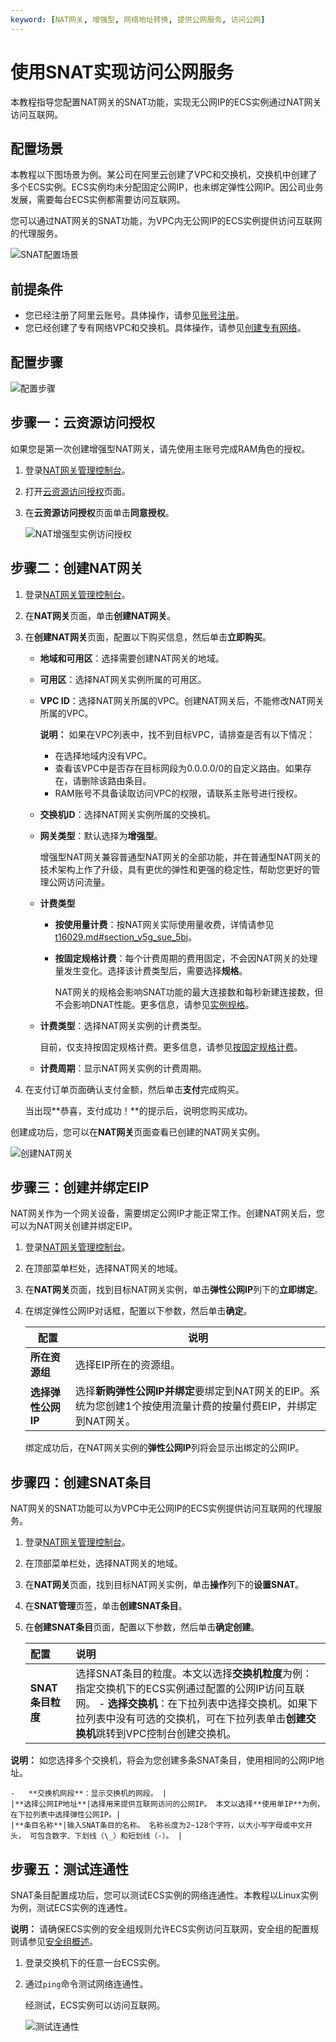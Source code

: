 ```yaml
---
keyword: [NAT网关, 增强型, 网络地址转换, 提供公网服务, 访问公网]
---
```


# 使用SNAT实现访问公网服务

本教程指导您配置NAT网关的SNAT功能，实现无公网IP的ECS实例通过NAT网关访问互联网。

## 配置场景

本教程以下图场景为例。某公司在阿里云创建了VPC和交换机，交换机中创建了多个ECS实例。ECS实例均未分配固定公网IP，也未绑定弹性公网IP。因公司业务发展，需要每台ECS实例都需要访问互联网。

您可以通过NAT网关的SNAT功能，为VPC内无公网IP的ECS实例提供访问互联网的代理服务。

![SNAT配置场景](https://static-aliyun-doc.oss-accelerate.aliyuncs.com/assets/img/zh-CN/1371359951/p149166.png)

## 前提条件

-   您已经注册了阿里云账号。具体操作，请参见[账号注册](https://account.alibabacloud.com/register/intl_register.htm)。
-   您已经创建了专有网络VPC和交换机。具体操作，请参见[创建专有网络](/intl.zh-CN/专有网络和交换机/管理专有网络/创建专有网络.md)。

## 配置步骤

![配置步骤](https://static-aliyun-doc.oss-accelerate.aliyuncs.com/assets/img/zh-CN/1371359951/p149588.png)

## 步骤一：云资源访问授权

如果您是第一次创建增强型NAT网关，请先使用主账号完成RAM角色的授权。

1.  登录[NAT网关管理控制台](https://vpc.console.aliyun.com/nat)。

2.  打开[云资源访问授权](https://ram.console.aliyun.com/role/authorization?request=%7B%22Services%22%3A%5B%7B%22Service%22%3A%22NAT%22%2C%22Roles%22%3A%5B%7B%22RoleName%22%3A%22AliyunNATAccessingNetworkInterfaceRole%22%2C%22TemplateId%22%3A%22ENIRole%22%7D%5D%7D%5D%2C%22ReturnUrl%22%3A%22https%3A%2F%2Fvpc.console.aliyun.com%2Fnat%22%7D)页面。

3.  在**云资源访问授权**页面单击**同意授权**。

    ![NAT增强型实例访问授权](https://static-aliyun-doc.oss-accelerate.aliyuncs.com/assets/img/zh-CN/7237607061/p188048.png)


## 步骤二：创建NAT网关

1.  登录[NAT网关管理控制台](https://vpc.console.aliyun.com/nat)。

2.  在**NAT网关**页面，单击**创建NAT网关**。

3.  在**创建NAT网关**页面，配置以下购买信息，然后单击**立即购买**。

    -   **地域和可用区**：选择需要创建NAT网关的地域。
    -   **可用区**：选择NAT网关实例所属的可用区。
    -   **VPC ID**：选择NAT网关所属的VPC。创建NAT网关后，不能修改NAT网关所属的VPC。

        **说明：** 如果在VPC列表中，找不到目标VPC，请排查是否有以下情况：

        -   在选择地域内没有VPC。
        -   查看该VPC中是否存在目标网段为0.0.0.0/0的自定义路由。如果存在，请删除该路由条目。
        -   RAM账号不具备读取访问VPC的权限，请联系主账号进行授权。
    -   **交换机ID**：选择NAT网关实例所属的交换机。
    -   **网关类型**：默认选择为**增强型**。

        增强型NAT网关兼容普通型NAT网关的全部功能，并在普通型NAT网关的技术架构上作了升级，具有更优的弹性和更强的稳定性，帮助您更好的管理公网访问流量。

    -   **计费类型**
        -   **按使用量计费**：按NAT网关实际使用量收费，详情请参见[t16029.md\#section\_v5g\_sue\_5bj](/intl.zh-CN/产品定价/按量付费.md)。
        -   **按固定规格计费**：每个计费周期的费用固定，不会因NAT网关的处理量发生变化。选择该计费类型后，需要选择**规格**。

            NAT网关的规格会影响SNAT功能的最大连接数和每秒新建连接数，但不会影响DNAT性能。更多信息，请参见[实例规格](/intl.zh-CN/用户指南/NAT网关实例/NAT网关实例概述.md)。

    -   **计费类型**：选择NAT网关实例的计费类型。

        目前，仅支持按固定规格计费。更多信息，请参见[按固定规格计费](/intl.zh-CN/产品定价/按量付费.md)。

    -   **计费周期**：显示NAT网关实例的计费周期。
4.  在支付订单页面确认支付金额，然后单击**支付**完成购买。

    当出现**恭喜，支付成功！**的提示后，说明您购买成功。


创建成功后，您可以在**NAT网关**页面查看已创建的NAT网关实例。

![创建NAT网关](https://static-aliyun-doc.oss-accelerate.aliyuncs.com/assets/img/zh-CN/2371359951/p149224.png)

## 步骤三：创建并绑定EIP

NAT网关作为一个网关设备，需要绑定公网IP才能正常工作。创建NAT网关后，您可以为NAT网关创建并绑定EIP。

1.  登录[NAT网关管理控制台](https://vpc.console.aliyun.com/nat)。

2.  在顶部菜单栏处，选择NAT网关的地域。

3.  在**NAT网关**页面，找到目标NAT网关实例，单击**弹性公网IP**列下的**立即绑定**。

4.  在绑定弹性公网IP对话框，配置以下参数，然后单击**确定**。

    |配置|说明|
    |--|--|
    |**所在资源组**|选择EIP所在的资源组。|
    |**选择弹性公网IP**|选择**新购弹性公网IP并绑定**要绑定到NAT网关的EIP。系统为您创建1个按使用流量计费的按量付费EIP，并绑定到NAT网关。 |

    绑定成功后，在NAT网关实例的**弹性公网IP**列将会显示出绑定的公网IP。


## 步骤四：创建SNAT条目

NAT网关的SNAT功能可以为VPC中无公网IP的ECS实例提供访问互联网的代理服务。

1.  登录[NAT网关管理控制台](https://vpc.console.aliyun.com/nat)。

2.  在顶部菜单栏处，选择NAT网关的地域。

3.  在**NAT网关**页面，找到目标NAT网关实例，单击**操作**列下的**设置SNAT**。

4.  在**SNAT管理**页签，单击**创建SNAT条目**。

5.  在**创建SNAT条目**页面，配置以下参数，然后单击**确定创建**。

    |配置|说明|
    |:-|:-|
    |**SNAT条目粒度**|选择SNAT条目的粒度。本文以选择**交换机粒度**为例：指定交换机下的ECS实例通过配置的公网IP访问互联网。    -   **选择交换机**：在下拉列表中选择交换机。如果下拉列表中没有可选的交换机，可在下拉列表单击**创建交换机**跳转到VPC控制台创建交换机。

**说明：** 如您选择多个交换机，将会为您创建多条SNAT条目，使用相同的公网IP地址。

    -   **交换机网段**：显示交换机的网段。 |
    |**选择公网IP地址**|选择用来提供互联网访问的公网IP。 本文以选择**使用单IP**为例，在下拉列表中选择弹性公网IP。|
    |**条目名称**|输入SNAT条目的名称。 名称长度为2~128个字符，以大小写字母或中文开头， 可包含数字、下划线（\_）和短划线（-）。 |


## 步骤五：测试连通性

SNAT条目配置成功后，您可以测试ECS实例的网络连通性。本教程以Linux实例为例，测试ECS实例的连通性。

**说明：** 请确保ECS实例的安全组规则允许ECS实例访问互联网，安全组的配置规则请参见[安全组概述](/intl.zh-CN/安全/安全组/安全组概述.md)。

1.  登录交换机下的任意一台ECS实例。

2.  通过`ping`命令测试网络连通性。

    经测试，ECS实例可以访问互联网。

    ![测试连通性](https://static-aliyun-doc.oss-accelerate.aliyuncs.com/assets/img/zh-CN/1371359951/p149291.png)


